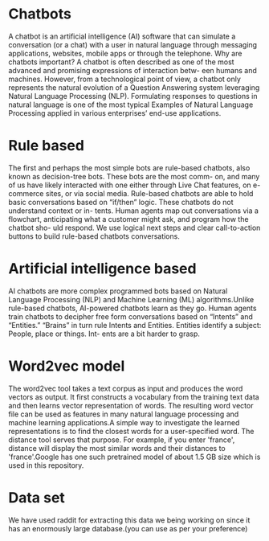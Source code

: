 # Chatbots

A chatbot is an artificial intelligence (AI) software that can simulate a conversation (or a chat) with a user in natural language 
through messaging applications, websites, mobile apps or through the telephone.
Why are chatbots important? A chatbot is often described as one of the most advanced and promising expressions of interaction betw-
een humans and machines. However, from a technological point of view, a chatbot only represents the natural evolution of a Question
Answering system leveraging Natural Language Processing (NLP). Formulating responses to questions in natural language is one of the
most typical Examples of Natural Language Processing applied in various enterprises’ end-use applications.

# Rule based
The first and perhaps the most simple bots are rule-based chatbots, also known as decision-tree bots. These bots are the most comm-
on, and many of us have likely interacted with one either through Live Chat features, on e-commerce sites, or via social media.
Rule-based chatbots are able to hold basic conversations based on “if/then” logic.  These chatbots do not understand context or in-
tents. Human agents map out conversations via a flowchart, anticipating what a customer might ask, and program how the chatbot sho-
uld respond.  We use logical next steps and clear call-to-action buttons to build rule-based chatbots conversations.

# Artificial intelligence based
AI chatbots are more complex programmed bots based on Natural Language Processing (NLP) and Machine Learning (ML) algorithms.Unlike
rule-based chatbots, AI-powered chatbots learn as they go.  Human agents train chatbots  to decipher free form conversations based 
on “Intents” and “Entities.” “Brains” in turn rule Intents and Entities. Entities identify a subject: People, place or things. Int-
ents are a bit harder to grasp.  

# Word2vec model
The word2vec tool takes a text corpus as input and produces the word vectors as output. It first constructs a vocabulary from the 
training text data and then learns vector representation of words. The resulting word vector file can be used as features in many 
natural language processing and machine learning applications.A simple way to investigate the learned representations is to find 
the closest words for a user-specified word. The distance tool serves that purpose. For example, if you enter 'france', distance 
will display the most similar words and their distances to 'france'.Google has one such pretrained model of about 1.5 GB size which
is used in this repository.

# Data set
We have used raddit for extracting this data we being working on since it has an enormously large database.(you can use as per your
preference)
